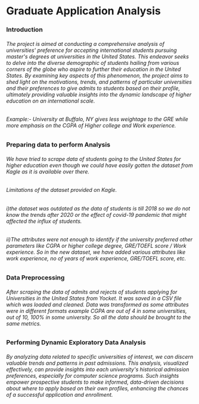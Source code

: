 # Graduate Application Analysis

### Introduction
###### The project is aimed at conducting a comprehensive analysis of universities' preference for accepting international students pursuing master's degrees at universities in the United States. This endeavor seeks to delve into the diverse demographic of students hailing from various corners of the globe who aspire to further their education in the United States. By examining key aspects of this phenomenon, the project aims to shed light on the motivations, trends, and patterns of particular universities and their preferences to give admits to students based on their profile, ultimately providing valuable insights into the dynamic landscape of higher education on an international scale.

###### Example:- University at Buffalo, NY gives less weightage to the GRE while more emphasis on the CGPA of Higher college and Work experience.

### Preparing data to perform Analysis
###### We have tried to scrape data of students going to the United States for higher education even though we could have easily gotten the dataset from Kagle as it is available over there.
###### Limitations of the dataset provided on Kagle.
###### i)the dataset was outdated as the data of students is till 2018 so we do not know the trends after 2020 or the effect of covid-19 pandemic that might affected the influx of students.
###### ii)The attributes were not enough to identify if the university preferred other parameters like CGPA or higher college degree, GRE/TOEFL score / Work experience. So in the new dataset, we have added various attributes like work experience, no of years of work experience, GRE/TOEFL score, etc.

### Data Preprocessing
###### After scraping the data of admits and rejects of students applying for Universities in the United States from Yocket. It was saved in a CSV file which was loaded and cleaned. Data was transformed as some attributes were in different formats example CGPA are out of 4 in some universities, out of 10, 100% in some university. So all the data should be brought to the same metrics.

### Performing Dynamic Exploratory Data Analysis
###### By analyzing data related to specific universities of interest, we can discern valuable trends and patterns in past admissions. This analysis, visualized effectively, can provide insights into each university's historical admission preferences, especially for computer science programs. Such insights empower prospective students to make informed, data-driven decisions about where to apply based on their own profiles, enhancing the chances of a successful application and enrollment.



